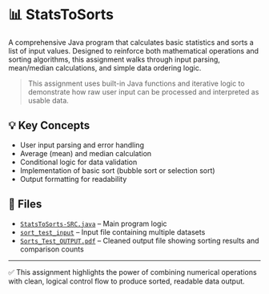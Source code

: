 # 📊 StatsToSorts

A comprehensive Java program that calculates basic statistics and sorts a list of input values. 
Designed to reinforce both mathematical operations and sorting algorithms, this assignment walks through input parsing, mean/median calculations, and simple data ordering logic.

> This assignment uses built-in Java functions and iterative logic to demonstrate how raw user input can be processed and interpreted as usable data.

## 💡 Key Concepts
- User input parsing and error handling
- Average (mean) and median calculation
- Conditional logic for data validation
- Implementation of basic sort (bubble sort or selection sort)
- Output formatting for readability

## 📂 Files

- [`StatsToSorts-SRC.java`](./StatsToSorts-SRC.java) – Main program logic
- [`sort_test_input`](./sort_test_input) – Input file containing multiple datasets
- [`Sorts_Test_OUTPUT.pdf`](./Sorts_Test_OUTPUT.pdf) – Cleaned output file showing sorting results and comparison counts

---

✅ This assignment highlights the power of combining numerical operations with clean, logical control flow to produce sorted, readable data output.
